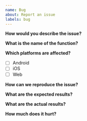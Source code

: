 ```yaml
---
name: Bug
about: Report an issue
labels: bug
---
```


**How would you describe the issue?**

<!--
Give us short description of the issue, just to understand some context without
diving too deep into it.
-->

**What is the name of the function?**

<!--
If you see issues with a particular function or collection? Let us know here, so
it's easier to locate the issue.
-->

**Which platforms are affected?**

<!--
Did you test the behavior on various platforms? It helps us understand how wide
spread the issue is.
-->

- [ ] Android
- [ ] iOS
- [ ] Web

**How can we reproduce the issue?**

<!--
If you can provide a code sample, regardless of the language, we'll be grateful.
It simplifies the debugging process a lot when we know how to trigger an invalid
behavior.
-->

**What are the expected results?**

<!--
Understanding your expectations helps us to improve the codebase in a correct
way. We're all people, we can see things in a different way.
-->

**What are the actual results?**

<!--
It's easier to focus efforts if we can easily compare expectations with reality.
-->

**How much does it hurt?**

<!--
The better we understand you, the better we can help. Your input will help us
prioritize the bug fix correctly.
-->
